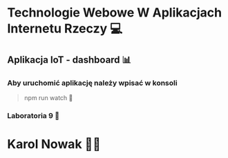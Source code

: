 # Technologie Webowe W Aplikacjach Internetu Rzeczy :computer:
## Aplikacja IoT - dashboard :bar_chart:

### Aby uruchomić aplikację należy wpisać w konsoli
> npm run watch :rocket:

### Laboratoria 9 :microscope:

# Karol Nowak :man_technologist:
